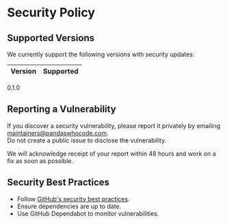 # Security Policy

## Supported Versions
We currently support the following versions with security updates:

| Version | Supported          |
|---------|------------------|
0.1.0

## Reporting a Vulnerability
If you discover a security vulnerability, please report it privately by emailing [maintainers@pandaswhocode.com](mailto:maintainers@pandaswhocode.com).  
Do not create a public issue to disclose the vulnerability.

We will acknowledge receipt of your report within 48 hours and work on a fix as soon as possible.

## Security Best Practices
- Follow [GitHub's security best practices](https://docs.github.com/en/code-security).
- Ensure dependencies are up to date.
- Use GitHub Dependabot to monitor vulnerabilities.

